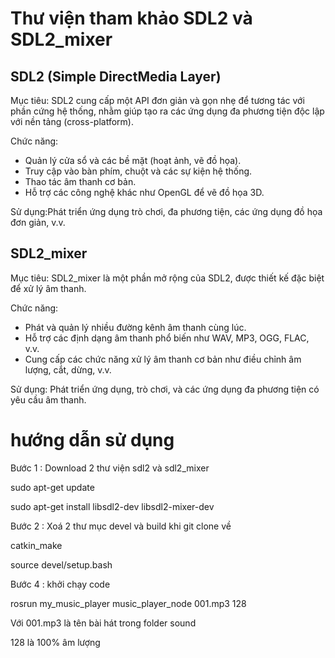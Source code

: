 # Thư viện tham khảo SDL2 và SDL2_mixer

## SDL2 (Simple DirectMedia Layer)
Mục tiêu: SDL2 cung cấp một API đơn giản và gọn nhẹ để tương tác với phần cứng hệ thống, nhằm giúp tạo ra các ứng dụng đa phương tiện độc lập với nền tảng (cross-platform).

Chức năng:

+ Quản lý cửa sổ và các bề mặt (hoạt ảnh, vẽ đồ họa).
+ Truy cập vào bàn phím, chuột và các sự kiện hệ thống.
+ Thao tác âm thanh cơ bản.
+ Hỗ trợ các công nghệ khác như OpenGL để vẽ đồ họa 3D.

Sử dụng:Phát triển ứng dụng trò chơi, đa phương tiện, các ứng dụng đồ họa đơn giản, v.v.

## SDL2_mixer

Mục tiêu: SDL2_mixer là một phần mở rộng của SDL2, được thiết kế đặc biệt để xử lý âm thanh.

Chức năng:

+ Phát và quản lý nhiều đường kênh âm thanh cùng lúc.
+ Hỗ trợ các định dạng âm thanh phổ biến như WAV, MP3, OGG, FLAC, v.v.
+ Cung cấp các chức năng xử lý âm thanh cơ bản như điều chỉnh âm lượng, cắt, dừng, v.v.
  
Sử dụng: Phát triển ứng dụng, trò chơi, và các ứng dụng đa phương tiện có yêu cầu âm thanh.

# hướng dẫn sử dụng

Bước 1 : Download 2 thư viện sdl2 và sdl2_mixer

sudo apt-get update

sudo apt-get install libsdl2-dev libsdl2-mixer-dev

Bước 2 : Xoá 2 thư mục devel và build khi git clone về

catkin_make

source devel/setup.bash

Bước 4 : khởi chạy code

rosrun my_music_player music_player_node 001.mp3 128

Với 001.mp3 là tên bài hát trong folder sound 

128 là 100% âm lượng 

